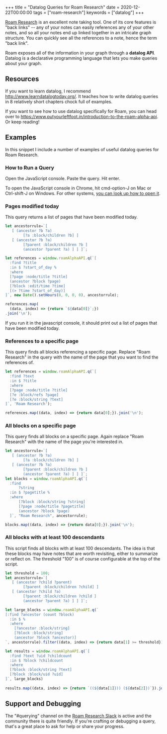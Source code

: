 +++
title = "Datalog Queries for Roam Research"
date = 2020-12-22T00:00:00
tags = ["roam-research"]
keywords = ["datalog"]
+++

[Roam Research](https://roamresearch.com/) is an excellent note taking tool. One of its core features is "back links" -- any of your notes can easily references any of your other notes, and so all your notes end up linked together in an intricate graph structure. You can quickly see all the references to a note, hence the term "back link".

Roam exposes all of the information in your graph through a **datalog API**. Datalog is a declarative programming language that lets you make queries about your graph.

## Resources

If you want to learn datalog, I recommend http://www.learndatalogtoday.org/. It teaches how to write datalog queries in 8 relatively short chapters chock full of examples.

If you want to see how to use datalog specifically for Roam, you can head over to https://www.putyourleftfoot.in/introduction-to-the-roam-alpha-api. Or keep reading!

## Examples

In this snippet I include a number of examples of useful datalog queries for Roam Research.

### How to Run a Query

Open the JavaScript console. Paste the query. Hit enter.

To open the JavaScript console in Chrome, hit cmd-option-J on Mac or Ctrl-shift-J on Windows. For other systems, [you can look up how to open it](https://www.google.com/search?q=how%20to%20open%20the%20javascript%20console).

### Pages modified today

This query returns a list of pages that have been modified today.

```javascript
let ancestorrule=`[ 
   [ (ancestor ?b ?a) 
        [?a :block/children ?b] ] 
   [ (ancestor ?b ?a) 
        [?parent :block/children ?b ] 
        (ancestor ?parent ?a) ] ] ]`;

let references = window.roamAlphaAPI.q(`[
  :find ?title
  :in $ ?start_of_day %
  :where
  [?page :node/title ?title]
  (ancestor ?block ?page)
  [?block :edit/time ?time]
  [(> ?time ?start_of_day)]
]`, new Date().setHours(0, 0, 0, 0), ancestorrule);

references.map(
  (data, index) => {return `${data[0]}`;})
.join('\n');
```

If you run it in the javascript console, it should print out a list of pages that have been modified today.

### References to a specific page

This query finds all blocks referencing a specific page. Replace "Roam Research" in the query with the name of the page that you want to find the references of.

```javascript
let references = window.roamAlphaAPI.q(`[
  :find ?text
  :in $ ?title
  :where
  [?page :node/title ?title]
  [?e :block/refs ?page]
  [?e :block/string ?text]
]`, 'Roam Research');

references.map((data, index) => {return data[0];}).join('\n');
```

### All blocks on a specific page

This query finds all blocks on a specific page. Again replace "Roam Research" with the name of the page you're interested in.

```javascript
let ancestorrule=`[ 
   [ (ancestor ?b ?a) 
        [?a :block/children ?b] ] 
   [ (ancestor ?b ?a) 
        [?parent :block/children ?b ] 
        (ancestor ?parent ?a) ] ] ]`;
let blocks = window.roamAlphaAPI.q(`[ 
  :find 
      ?string
  :in $ ?pagetitle % 
  :where 
      [?block :block/string ?string] 
      [?page :node/title ?pagetitle] 
      (ancestor ?block ?page)
  ]`, "Roam Research", ancestorrule);

blocks.map((data, index) => {return data[0];}).join('\n');
```

### All blocks with at least 100 descendants

This script finds all blocks with at least 100 descendants. The idea is that these blocks may have notes that are worth revisiting, either to summarize or reflect on. The threshold "100" is of course configurable at the top of the script.

```javascript
let threshold = 100;
let ancestorrule=`[ 
   [ (ancestor ?child ?parent) 
        [?parent :block/children ?child] ]
   [ (ancestor ?child ?a) 
        [?parent :block/children ?child ] 
        (ancestor ?parent ?a) ] ] ]`;

let large_blocks = window.roamAlphaAPI.q(`
[:find ?ancestor (count ?block)
  :in $ % 
  :where 
    [?ancestor :block/string]
    [?block :block/string]
    (ancestor ?block ?ancestor)]
`, ancestorrule).filter((data, index) => {return data[1] >= threshold});

let results = window.roamAlphaAPI.q(`[
  :find ?text ?uid ?childcount
  :in $ ?block ?childcount
  :where
  [?block :block/string ?text]
  [?block :block/uid ?uid]
]`, large_blocks)
  
results.map((data, index) => {return `((${data[1]})) (${data[2]})`}).join('\n');
```

## Support and Debugging

The "#querying" channel on the [Roam Research Slack](https://roamresearch.slack.com/) is active and the community there is quite friendly. If you're crafting or debugging a query, that's a great place to ask for help or share your progress.

